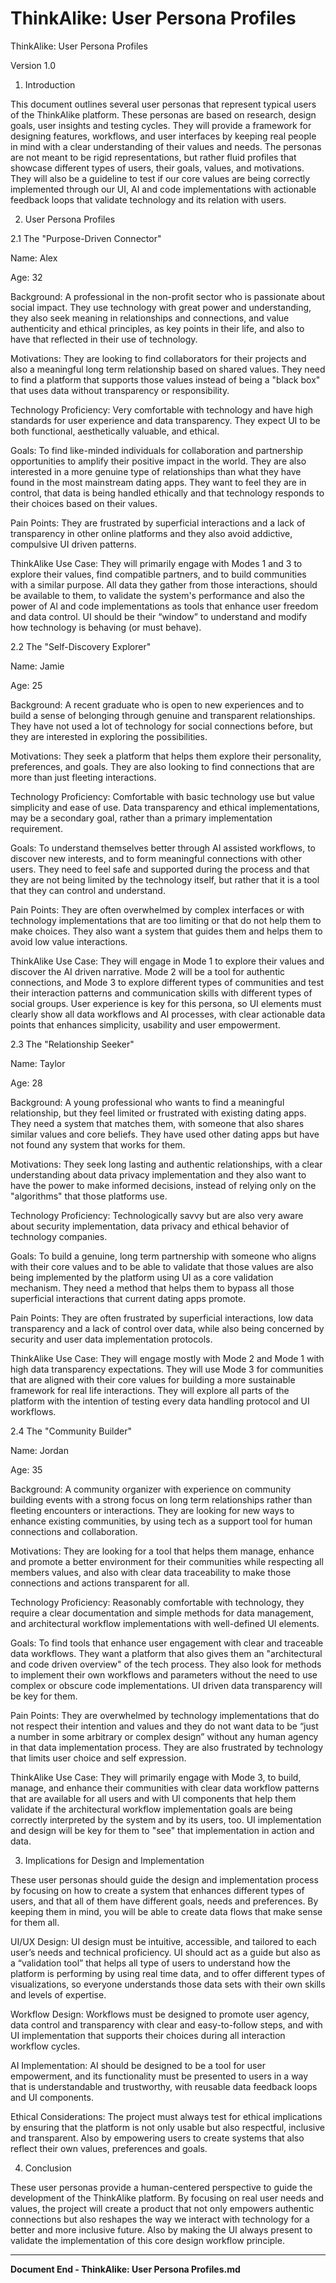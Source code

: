 # ThinkAlike: User Persona Profiles

ThinkAlike: User Persona Profiles

Version 1.0

1. Introduction

This document outlines several user personas that represent typical users of the ThinkAlike platform. These personas are based on research, design goals, user insights and testing cycles. They will provide a framework for designing features, workflows, and user interfaces by keeping real people in mind with a clear understanding of their values and needs. The personas are not meant to be rigid representations, but rather fluid profiles that showcase different types of users, their goals, values, and motivations. They will also be a guideline to test if our core values are being correctly implemented through our UI, AI and code implementations with actionable feedback loops that validate technology and its relation with users.

2. User Persona Profiles

2.1 The "Purpose-Driven Connector"

Name: Alex

Age: 32

Background: A professional in the non-profit sector who is passionate about social impact. They use technology with great power and understanding, they also seek meaning in relationships and connections, and value authenticity and ethical principles, as key points in their life, and also to have that reflected in their use of technology.

Motivations: They are looking to find collaborators for their projects and also a meaningful long term relationship based on shared values. They need to find a platform that supports those values instead of being a "black box" that uses data without transparency or responsibility.

Technology Proficiency: Very comfortable with technology and have high standards for user experience and data transparency. They expect UI to be both functional, aesthetically valuable, and ethical.

Goals: To find like-minded individuals for collaboration and partnership opportunities to amplify their positive impact in the world. They are also interested in a more genuine type of relationships than what they have found in the most mainstream dating apps. They want to feel they are in control, that data is being handled ethically and that technology responds to their choices based on their values.

Pain Points: They are frustrated by superficial interactions and a lack of transparency in other online platforms and they also avoid addictive, compulsive UI driven patterns.

ThinkAlike Use Case: They will primarily engage with Modes 1 and 3 to explore their values, find compatible partners, and to build communities with a similar purpose. All data they gather from those interactions, should be available to them, to validate the system's performance and also the power of Al and code implementations as tools that enhance user freedom and data control. UI should be their “window” to understand and modify how technology is behaving (or must behave).

2.2 The "Self-Discovery Explorer"

Name: Jamie

Age: 25

Background: A recent graduate who is open to new experiences and to build a sense of belonging through genuine and transparent relationships. They have not used a lot of technology for social connections before, but they are interested in exploring the possibilities.

Motivations: They seek a platform that helps them explore their personality, preferences, and goals. They are also looking to find connections that are more than just fleeting interactions.

Technology Proficiency: Comfortable with basic technology use but value simplicity and ease of use. Data transparency and ethical implementations, may be a secondary goal, rather than a primary implementation requirement.

Goals: To understand themselves better through AI assisted workflows, to discover new interests, and to form meaningful connections with other users. They need to feel safe and supported during the process and that they are not being limited by the technology itself, but rather that it is a tool that they can control and understand.

Pain Points: They are often overwhelmed by complex interfaces or with technology implementations that are too limiting or that do not help them to make choices. They also want a system that guides them and helps them to avoid low value interactions.

ThinkAlike Use Case: They will engage in Mode 1 to explore their values and discover the AI driven narrative. Mode 2 will be a tool for authentic connections, and Mode 3 to explore different types of communities and test their interaction patterns and communication skills with different types of social groups. User experience is key for this persona, so UI elements must clearly show all data workflows and AI processes, with clear actionable data points that enhances simplicity, usability and user empowerment.

2.3 The "Relationship Seeker"

Name: Taylor

Age: 28

Background: A young professional who wants to find a meaningful relationship, but they feel limited or frustrated with existing dating apps. They need a system that matches them, with someone that also shares similar values and core beliefs. They have used other dating apps but have not found any system that works for them.

Motivations: They seek long lasting and authentic relationships, with a clear understanding about data privacy implementation and they also want to have the power to make informed decisions, instead of relying only on the "algorithms" that those platforms use.

Technology Proficiency: Technologically savvy but are also very aware about security implementation, data privacy and ethical behavior of technology companies.

Goals: To build a genuine, long term partnership with someone who aligns with their core values and to be able to validate that those values are also being implemented by the platform using UI as a core validation mechanism. They need a method that helps them to bypass all those superficial interactions that current dating apps promote.

Pain Points: They are often frustrated by superficial interactions, low data transparency and a lack of control over data, while also being concerned by security and user data implementation protocols.

ThinkAlike Use Case: They will engage mostly with Mode 2 and Mode 1 with high data transparency expectations. They will use Mode 3 for communities that are aligned with their core values for building a more sustainable framework for real life interactions. They will explore all parts of the platform with the intention of testing every data handling protocol and UI workflows.

2.4 The "Community Builder"

Name: Jordan

Age: 35

Background: A community organizer with experience on community building events with a strong focus on long term relationships rather than fleeting encounters or interactions. They are looking for new ways to enhance existing communities, by using tech as a support tool for human connections and collaboration.

Motivations: They are looking for a tool that helps them manage, enhance and promote a better environment for their communities while respecting all members values, and also with clear data traceability to make those connections and actions transparent for all.

Technology Proficiency: Reasonably comfortable with technology, they require a clear documentation and simple methods for data management, and architectural workflow implementations with well-defined UI elements.

Goals: To find tools that enhance user engagement with clear and traceable data workflows. They want a platform that also gives them an "architectural and code driven overview" of the tech process. They also look for methods to implement their own workflows and parameters without the need to use complex or obscure code implementations. UI driven data transparency will be key for them.

Pain Points: They are overwhelmed by technology implementations that do not respect their intention and values and they do not want data to be “just a number in some arbitrary or complex design” without any human agency in that data implementation process. They are also frustrated by technology that limits user choice and self expression.

ThinkAlike Use Case: They will primarily engage with Mode 3, to build, manage, and enhance their communities with clear data workflow patterns that are available for all users and with Ul components that help them validate if the architectural workflow implementation goals are being correctly interpreted by the system and by its users, too. UI implementation and design will be key for them to "see" that implementation in action and data.

3. Implications for Design and Implementation

These user personas should guide the design and implementation process by focusing on how to create a system that enhances different types of users, and that all of them have different goals, needs and preferences. By keeping them in mind, you will be able to create data flows that make sense for them all.

UI/UX Design: UI design must be intuitive, accessible, and tailored to each user’s needs and technical proficiency. UI should act as a guide but also as a “validation tool” that helps all type of users to understand how the platform is performing by using real time data, and to offer different types of visualizations, so everyone understands those data sets with their own skills and levels of expertise.

Workflow Design: Workflows must be designed to promote user agency, data control and transparency with clear and easy-to-follow steps, and with UI implementation that supports their choices during all interaction workflow cycles.

AI Implementation: AI should be designed to be a tool for user empowerment, and its functionality must be presented to users in a way that is understandable and trustworthy, with reusable data feedback loops and UI components.

Ethical Considerations: The project must always test for ethical implications by ensuring that the platform is not only usable but also respectful, inclusive and transparent. Also by empowering users to create systems that also reflect their own values, preferences and goals.

4. Conclusion

These user personas provide a human-centered perspective to guide the development of the ThinkAlike platform. By focusing on real user needs and values, the project will create a product that not only empowers authentic connections but also reshapes the way we interact with technology for a better and more inclusive future. Also by making the UI always present to validate the implementation of this core design workflow principle.

---

**Document End - ThinkAlike: User Persona Profiles.md**
